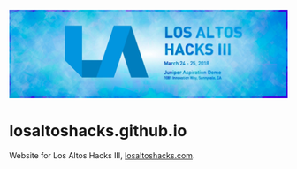 ![Los Altos Hacks](https://github.com/LosAltosHacks/losaltoshacks.github.io/blob/master/images/social-media.jpg "Los Altos Hacks")

# losaltoshacks.github.io

Website for Los Altos Hacks III, [losaltoshacks.com](https://losaltoshacks.com).